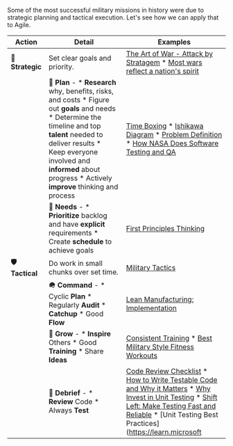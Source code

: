 Some of the most successful military missions in history were due to strategic planning and tactical execution. Let's see how we can apply that to Agile.

| **Action**     | **Detail**                                                                                                                                                                                                                                                                                                                                                                            | **Examples**                                                                                                                                                                                                                   |
|----------------|-------------------------------------------------------------------------------------------------------------------------------------------------------------------------------------------------------------------------------------------------------------------------------------------------------------------------------------------------------------------------------------|-------------------------------------------------------------------------------------------------------------------------------------------------------------------------------------------------------------------------------|
| **🚀 Strategic** | Set clear goals and priority.                                                                                                                                                                                                                                                                                                                                                  | [The Art of War - Attack by Stratagem](https://en.wikipedia.org/wiki/The_Art_of_War#:~:text=III-,Attack%20by%20Stratagem,-The%20Plan%20of) * [Most wars reflect a nation's spirit](https://blogs.lse.ac.uk/europpblog/2013/07/16/most-wars-are-not-fought-for-reasons-of-security-or-material-interests-but-instead-reflect-a-nations-spirit/)                                                                                     |
|                | **📅 Plan** - * **Research** why, benefits, risks, and costs * Figure out **goals** and needs * Determine the timeline and top **talent** needed to deliver results * Keep everyone involved and **informed** about progress * Actively **improve** thinking and process                                                                                                             | [Time Boxing](https://web.archive.org/web/20221219120034/https://litemind.com/time-boxing/) * [Ishikawa Diagram](https://en.wikipedia.org/wiki/Ishikawa_diagram) * [Problem Definition](https://web.archive.org/web/20221219115936/https://litemind.com/problem-definition/) * [How NASA Does Software Testing and QA](https://www.functionize.com/blog/how-nasa-does-software-testing-and-qa)    |
|                | **🔢 Needs** - * **Prioritize** backlog and have **explicit** requirements * Create **schedule** to achieve goals                                                                                                                                                                                                                                                                    | [First Principles Thinking](https://www.readynorth.com/blog/what-is-first-principles-thinking)                                                                                                                               |
| **🛡️ Tactical**  | Do work in small chunks over set time.                                                                                                                                                                                                                                                                                                                                             | [Military Tactics](https://en.wikipedia.org/wiki/Military_tactics#:~:text=Military%20tactics%20encompasses%20the%20art%20of%20organizing)                                                                                     |
|                | **🪖 Command** - * Cyclic **Plan** * Regularly **Audit** * **Catchup** * Good **Flow**                                                                                                                                                                                                                                                                                                   | [Lean Manufacturing: Implementation](https://en.wikipedia.org/wiki/Lean_manufacturing#Key_principles_and_waste:~:text=%5B52%5D-,Implementation,-%5Bedit%5D)                                                                   |
|                | **🌱 Grow** - * **Inspire** Others * Good **Training** * Share **Ideas**                                                                                                                                                                                                                                                                                                            | [Consistent Training](https://runnersconnect.net/coach-corner/how-to-run-faster/) * [Best Military Style Fitness Workouts](https://www.hotgroundgym.com/blog/best-military-style-fitness-workouts)                             |
|                | **📐 Debrief** - * **Review** Code * Always **Test**                                                                                                                                                                                                                                                                                                                           | [Code Review Checklist](https://github.com/Kungfoowiz/Code-Review-Checklist) * [How to Write Testable Code and Why it Matters](https://www.toptal.com/qa/how-to-write-testable-code-and-why-it-matters) * [Why Invest in Unit Testing](https://blog.atinternet.com/en/why-invest-in-unit-testing/) * [Shift Left: Make Testing Fast and Reliable](https://learn.microsoft.com/en-us/devops/develop/shift-left-make-testing-fast-reliable) * [Unit Testing Best Practices](https://learn.microsoft
